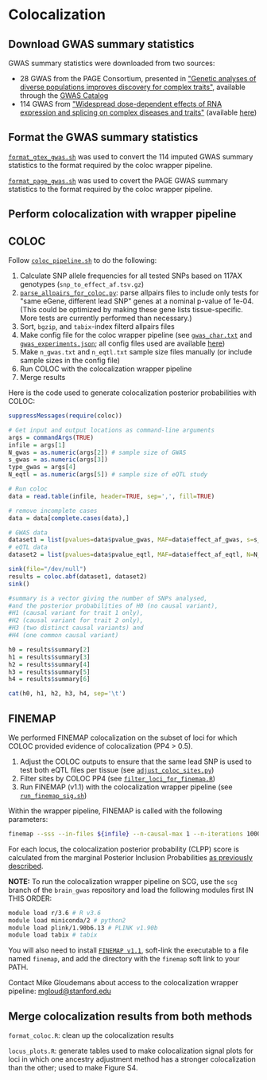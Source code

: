 # Colocalization

## Download GWAS summary statistics 
GWAS summary statistics were downloaded from two sources: 
  - 28 GWAS from the PAGE Consortium, presented in ["Genetic analyses of diverse populations improves discovery for complex traits"](https://www-nature-com.stanford.idm.oclc.org/articles/s41586-019-1310-4), available through the [GWAS Catalog](https://www.ebi.ac.uk/gwas/downloads/summary-statistics)
  - 114 GWAS from ["Widespread dose-dependent effects of RNA expression and splicing on complex diseases and traits"](https://www.biorxiv.org/content/10.1101/814350v1) (available [here](https://zenodo.org/record/3629742#.Xn-eedNKhQJ))

## Format the GWAS summary statistics 
[`format_gtex_gwas.sh`](format_coloc.sh) was used to convert the 114 imputed GWAS summary statistics to the format required by the coloc wrapper pipeline.  

[`format_page_gwas.sh`](format_page_gwas.sh) was used to covert the PAGE GWAS summary statistics to the format required by the coloc wrapper pipeline.  

## Perform colocalization with wrapper pipeline 

## COLOC
Follow [`coloc_pipeline.sh`](coloc_pipeline.sh) to do the following:  
  1. Calculate SNP allele frequencies for all tested SNPs based on 117AX genotypes (`snp_to_effect_af.tsv.gz`) 
  2. [`parse_allpairs_for_coloc.py`](parse_allpairs_for_coloc.py): parse allpairs files to include only tests for "same eGene, different lead SNP" genes at a nominal p-value of 1e-04. (This could be optimized by making these gene lists tissue-specific. More tests are currently performed than necessary.)  
  3. Sort, `bgzip`, and `tabix`-index filterd allpairs files  
  4. Make config file for the coloc wrapper pipeline (see [`gwas_char.txt`](config/gwas_char.txt) and [`gwas_experiments.json`](config/gwas_experiments.json); all config files used are available [here](config))  
  5. Make `n_gwas.txt` and `n_eqtl.txt` sample size files manually (or include sample sizes in the config file)
  6. Run COLOC with the colocalization wrapper pipeline 
  7. Merge results  

Here is the code used to generate colocalization posterior probabilities with COLOC:
```r
suppressMessages(require(coloc))

# Get input and output locations as command-line arguments
args = commandArgs(TRUE)
infile = args[1]
N_gwas = as.numeric(args[2]) # sample size of GWAS
s_gwas = as.numeric(args[3])
type_gwas = args[4]
N_eqtl = as.numeric(args[5]) # sample size of eQTL study

# Run coloc
data = read.table(infile, header=TRUE, sep=',', fill=TRUE)

# remove incomplete cases
data = data[complete.cases(data),]

# GWAS data
dataset1 = list(pvalues=data$pvalue_gwas, MAF=data$effect_af_gwas, s=s_gwas, N=N_gwas, type=type_gwas)
# eQTL data
dataset2 = list(pvalues=data$pvalue_eqtl, MAF=data$effect_af_eqtl, N=N_eqtl, type="quant")

sink(file="/dev/null")
results = coloc.abf(dataset1, dataset2)
sink()

#summary is a vector giving the number of SNPs analysed,
#and the posterior probabilities of H0 (no causal variant),
#H1 (causal variant for trait 1 only),
#H2 (causal variant for trait 2 only),
#H3 (two distinct causal variants) and
#H4 (one common causal variant)

h0 = results$summary[2]
h1 = results$summary[3]
h2 = results$summary[4]
h3 = results$summary[5]
h4 = results$summary[6]

cat(h0, h1, h2, h3, h4, sep='\t')
```

## FINEMAP  
We performed FINEMAP colocalization on the subset of loci for which COLOC provided evidence of colocalization (PP4 > 0.5).  
1. Adjust the COLOC outputs to ensure that the same lead SNP is used to test both eQTL files per tissue (see [`adjust_coloc_sites.py`](adjust_coloc_sites.py))  
2. Filter sites by COLOC PP4 (see [`filter_loci_for_finemap.R`](filter_loci_for_finemap.R))  
3. Run FINEMAP (v1.1) with the colocalization wrapper pipeline (see [`run_finemap_sig.sh`](run_finemap_sig.sh))  

Within the wrapper pipeline, FINEMAP is called with the following parameters: 
```bash
finemap --sss --in-files ${infile} --n-causal-max 1 --n-iterations 1000000 --n-convergence 1000
```
For each locus, the colocalization posterior probability (CLPP) score is calculated from the marginal Posterior Inclusion Probabilities [as previously described](https://www-ncbi-nlm-nih-gov.stanford.idm.oclc.org/pmc/articles/PMC5142122/). 

**NOTE:** To run the colocalization wrapper pipeline on SCG, use the `scg` branch of the `brain_gwas` repository and load the following modules first IN THIS ORDER: 
```bash 
module load r/3.6 # R v3.6
module load miniconda/2 # python2
module load plink/1.90b6.13 # PLINK v1.90b
module load tabix # tabix
```

You will also need to install [`FINEMAP v1.1`](http://www.christianbenner.com/), soft-link the executable to a file named `finemap`, and add the directory with the `finemap` soft link to your PATH. 

Contact Mike Gloudemans about access to the colocalization wrapper pipeline: mgloud@stanford.edu

## Merge colocalization results from both methods  
`format_coloc.R`: clean up the colocalization results

`locus_plots.R`: generate tables used to make colocalization signal plots for loci in which one ancestry adjustment method has a stronger colocalization than the other; used to make Figure S4.

